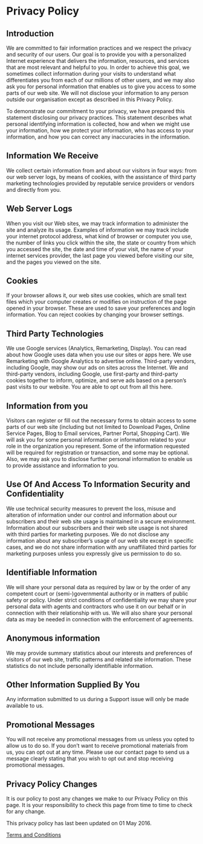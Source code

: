 # Privacy Policy
## Introduction

We are committed to fair information practices and we respect the privacy and security of our users. Our goal is to provide you with a personalized Internet experience that delivers the information, resources, and services that are most relevant and helpful to you. In order to achieve this goal, we sometimes collect information during your visits to understand what differentiates you from each of our millions of other users, and we may also ask you for personal information that enables us to give you access to some parts of our web site. We will not disclose your information to any person outside our organisation except as described in this Privacy Policy.

To demonstrate our commitment to your privacy, we have prepared this statement disclosing our privacy practices. This statement describes what personal identifying information is collected, how and when we might use your information, how we protect your information, who has access to your information, and how you can correct any inaccuracies in the information.

## Information We Receive

We collect certain information from and about our visitors in four ways: from our web server logs, by means of cookies, with the assistance of third party marketing technologies provided by reputable service providers or vendors and directly from you.

## Web Server Logs

When you visit our Web sites, we may track information to administer the site and analyze its usage. Examples of information we may track include your internet protocol address, what kind of browser or computer you use, the number of links you click within the site, the state or country from which you accessed the site, the date and time of your visit, the name of your internet services provider, the last page you viewed before visiting our site, and the pages you viewed on the site.

## Cookies

If your browser allows it, our web sites use cookies, which are small text files which your computer creates or modifies on instruction of the page opened in your browser. These are used to save your preferences and login information. You can reject cookies by changing your browser settings.

## Third Party Technologies

We use Google services (Analytics, Remarketing, Display). You can read about how Google uses data when you use our sites or apps here. We use Remarketing with Google Analytics to advertise online. Third-party vendors, including Google, may show our ads on sites across the Internet. We and third-party vendors, including Google, use first-party and third-party cookies together to inform, optimize, and serve ads based on a person’s past visits to our website. You are able to opt out from all this here.

## Information from you

Visitors can register or fill out the necessary forms to obtain access to some parts of our web site (including but not limited to Download Pages, Online Service Pages, Blog to Email services, Partner Portal, Shopping Cart). We will ask you for some personal information or information related to your role in the organization you represent. Some of the information requested will be required for registration or transaction, and some may be optional. Also, we may ask you to disclose further personal information to enable us to provide assistance and information to you.

## Use Of And Access To Information Security and Confidentiality

We use technical security measures to prevent the loss, misuse and alteration of information under our control and information about our subscribers and their web site usage is maintained in a secure environment. Information about our subscribers and their web site usage is not shared with third parties for marketing purposes. We do not disclose any information about any subscriber’s usage of our web site except in specific cases, and we do not share information with any unaffiliated third parties for marketing purposes unless you expressly give us permission to do so.

## Identifiable Information

We will share your personal data as required by law or by the order of any competent court or (semi-)governmental authority or in matters of public safety or policy. Under strict conditions of confidentiality we may share your personal data with agents and contractors who use it on our behalf or in connection with their relationship with us. We will also share your personal data as may be needed in connection with the enforcement of agreements.

## Anonymous information

We may provide summary statistics about our interests and preferences of visitors of our web site, traffic patterns and related site information. These statistics do not include personally identifiable information.

## Other Information Supplied By You

Any information submitted to us during a Support issue will only be made available to us.

## Promotional Messages

You will not receive any promotional messages from us unless you opted to allow us to do so. If you don’t want to receive promotional materials from us, you can opt out at any time. Please use our contact page to send us a message clearly stating that you wish to opt out and stop receiving promotional messages.

## Privacy Policy Changes

It is our policy to post any changes we make to our Privacy Policy on this page. It is your responsibility to check this page from time to time to check for any change.

This privacy policy has last been updated on 01 May 2016.

[Terms and Conditions](/rules/terms-and-conditions)

